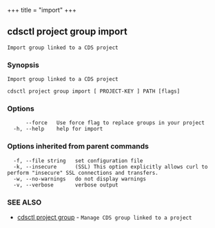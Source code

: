 +++
title = "import"
+++
## cdsctl project group import

`Import group linked to a CDS project`

### Synopsis

`Import group linked to a CDS project`

```
cdsctl project group import [ PROJECT-KEY ] PATH [flags]
```

### Options

```
      --force   Use force flag to replace groups in your project
  -h, --help    help for import
```

### Options inherited from parent commands

```
  -f, --file string   set configuration file
  -k, --insecure      (SSL) This option explicitly allows curl to perform "insecure" SSL connections and transfers.
  -w, --no-warnings   do not display warnings
  -v, --verbose       verbose output
```

### SEE ALSO

* [cdsctl project group](/cli/cdsctl/project/group/)	 - `Manage CDS group linked to a project`

